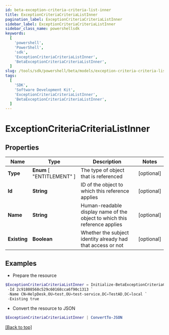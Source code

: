 ```yaml
---
id: beta-exception-criteria-criteria-list-inner
title: ExceptionCriteriaCriteriaListInner
pagination_label: ExceptionCriteriaCriteriaListInner
sidebar_label: ExceptionCriteriaCriteriaListInner
sidebar_class_name: powershellsdk
keywords:
  [
    'powershell',
    'PowerShell',
    'sdk',
    'ExceptionCriteriaCriteriaListInner',
    'BetaExceptionCriteriaCriteriaListInner',
  ]
slug: /tools/sdk/powershell/beta/models/exception-criteria-criteria-list-inner
tags:
  [
    'SDK',
    'Software Development Kit',
    'ExceptionCriteriaCriteriaListInner',
    'BetaExceptionCriteriaCriteriaListInner',
  ]
---
```


# ExceptionCriteriaCriteriaListInner

## Properties

| Name | Type | Description | Notes |
| --- | --- | --- | --- |
| **Type** | **Enum** [ "ENTITLEMENT" ] | The type of object that is referenced | [optional] |
| **Id** | **String** | ID of the object to which this reference applies | [optional] |
| **Name** | **String** | Human-readable display name of the object to which this reference applies | [optional] |
| **Existing** | **Boolean** | Whether the subject identity already had that access or not | [optional] |

## Examples

- Prepare the resource

```powershell
$ExceptionCriteriaCriteriaListInner = Initialize-BetaExceptionCriteriaCriteriaListInner  -Type ENTITLEMENT `
 -Id 2c91808568c529c60168cca6f90c1313 `
 -Name CN=HelpDesk,OU=test,OU=test-service,DC=TestAD,DC=local `
 -Existing true
```

- Convert the resource to JSON

```powershell
$ExceptionCriteriaCriteriaListInner | ConvertTo-JSON
```

[[Back to top]](#)
